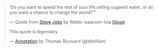 <blockquote class="glose-annotation"> <p>‘Do you want to spend the rest of your life selling sugared water, or do you want a chance to change the world?’”</p> &mdash; Quote from <a href="https://glose.com/book/steve-jobs">Steve Jobs</a> by Walter Isaacson (via <a href="https://glose.com/">Glose</a>)  <p>This quote is legendary</p> &mdash; <a href="https://glose.com/book/steve-jobs/chapter-fourteen-enter-sculley-the-pepsi-challenge/521dfca524f6a58756000000">Annotation</a> by Thomas Ricouard (@dimillian)</blockquote>
<script async src="https://d1391wyf4k6d6v.cloudfront.net/widgets.js" charset="utf-8"></script>